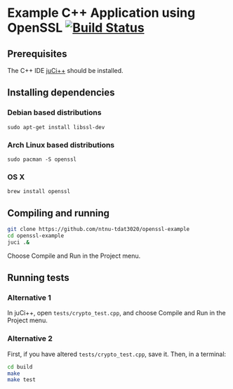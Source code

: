 # Example C++ Application using OpenSSL [![Build Status](https://travis-ci.org/Knutakir/openssl-example.svg?branch=master)](https://travis-ci.org/Knutakir/openssl-example)

## Prerequisites
The C++ IDE [juCi++](https://github.com/cppit/jucipp) should be installed.

## Installing dependencies

### Debian based distributions
`sudo apt-get install libssl-dev`

### Arch Linux based distributions
`sudo pacman -S openssl`

### OS X
`brew install openssl`

## Compiling and running
```sh
git clone https://github.com/ntnu-tdat3020/openssl-example
cd openssl-example
juci .&
```

Choose Compile and Run in the Project menu.

## Running tests

### Alternative 1
In juCi++, open `tests/crypto_test.cpp`, and choose Compile and Run in the Project menu.

### Alternative 2
First, if you have altered `tests/crypto_test.cpp`, save it.
Then, in a terminal:
```sh
cd build
make
make test
```
